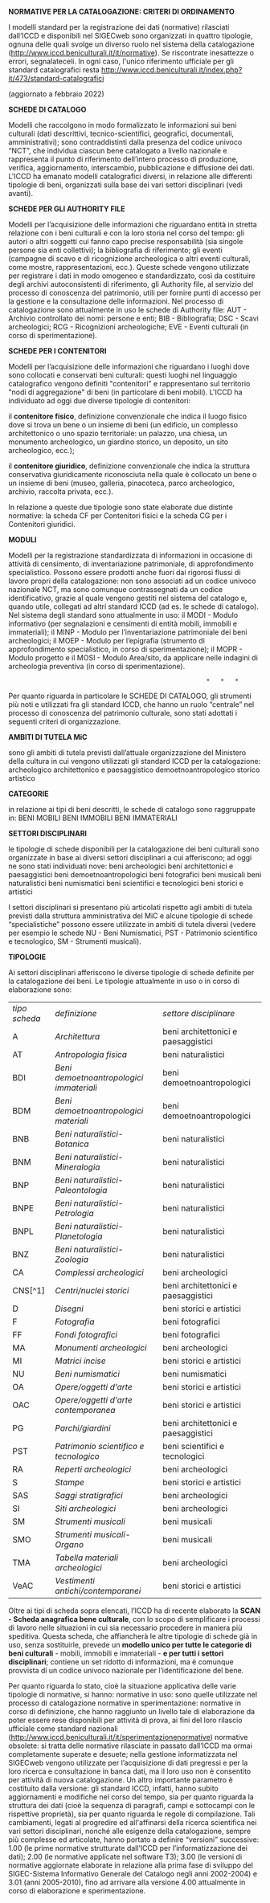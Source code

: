 
**NORMATIVE PER LA CATALOGAZIONE: CRITERI DI ORDINAMENTO**

I modelli standard per la registrazione dei dati (normative) rilasciati dall’ICCD e disponibili nel SIGECweb sono organizzati in quattro tipologie, ognuna delle quali svolge un diverso ruolo nel sistema della catalogazione (http://www.iccd.beniculturali.it/it/normative).
Se riscontrate inesattezze o errori, segnalateceli. In ogni caso, l'unico riferimento ufficiale per gli standard catalografici resta http://www.iccd.beniculturali.it/index.php?it/473/standard-catalografici

(aggiornato a febbraio 2022)



**SCHEDE DI CATALOGO**

Modelli che raccolgono in modo formalizzato le informazioni sui beni culturali (dati descrittivi, tecnico-scientifici, geografici, documentali, amministrativi); sono contraddistinti dalla presenza del codice univoco “NCT”, che individua ciascun bene catalogato a livello nazionale e rappresenta il punto di riferimento dell’intero processo di produzione, verifica, aggiornamento, interscambio, pubblicazione e diffusione dei dati.
L'ICCD ha emanato modelli catalografici diversi, in relazione alle differenti tipologie di beni, organizzati sulla base dei vari settori disciplinari (vedi avanti). 



**SCHEDE PER GLI AUTHORITY FILE**

Modelli per l’acquisizione delle informazioni che riguardano entità in stretta relazione con i beni culturali e con la loro storia nel corso del tempo: gli autori o altri soggetti cui fanno capo precise responsabilità (sia singole persone sia enti collettivi); la bibliografia di riferimento; gli eventi (campagne di scavo e di ricognizione archeologica o altri eventi culturali, come mostre, rappresentazioni, ecc.).
Queste schede vengono utilizzate per registrare i dati in modo omogeneo e standardizzato, così da costituire degli archivi autoconsistenti di riferimento, gli Authority file, al servizio del processo di conoscenza del patrimonio, utili per fornire punti di accesso per la gestione e la consultazione delle informazioni.
Nel processo di catalogazione sono attualmente in uso le schede di Authority file: AUT - Archivio controllato dei nomi: persone e enti; BIB - Bibliografia; DSC - Scavi archeologici; RCG - Ricognizioni archeologiche; EVE - Eventi culturali (in corso di sperimentazione).


**SCHEDE PER I CONTENITORI**

Modelli per l’acquisizione delle informazioni che riguardano i luoghi dove sono collocati e conservati beni culturali: questi luoghi nel linguaggio catalografico vengono definiti "contenitori" e rappresentano sul territorio "nodi di aggregazione" di beni (in particolare di beni mobili).
L'ICCD ha individuato ad oggi due diverse tipologie di contenitori: 

il **contenitore fisico**, definizione convenzionale che indica il luogo fisico dove si trova un bene o un insieme di beni (un edificio, un complesso architettonico o uno spazio territoriale: un palazzo, una chiesa, un monumento archeologico, un giardino storico, un deposito, un sito archeologico, ecc.);

il **contenitore giuridico**, definizione convenzionale che indica la struttura conservativa giuridicamente riconosciuta nella quale è collocato un bene o un insieme di beni (museo, galleria, pinacoteca, parco archeologico, archivio, raccolta privata, ecc.).

In relazione a queste due tipologie sono state elaborate due distinte normative: la scheda CF per Contenitori fisici e la scheda CG per i Contenitori giuridici.


**MODULI**

Modelli per la registrazione standardizzata di informazioni in occasione di attività di censimento, di inventariazione patrimoniale, di approfondimento specialistico. Possono essere prodotti anche fuori dai rigorosi flussi di lavoro propri della catalogazione: non sono associati ad un codice univoco nazionale NCT, ma sono comunque contrassegnati da un codice identificativo, grazie al quale vengono gestiti nel sistema del catalogo e, quando utile, collegati ad altri standard ICCD (ad es. le schede di catalogo).
Nel sistema degli standard sono attualmente in uso: il MODI - Modulo informativo (per segnalazioni e censimenti di entità mobili, immobili e immateriali); il MINP - Modulo per l’inventariazione patrimoniale dei beni archeologici; il MOEP - Modulo per l’epigrafia (strumento di approfondimento specialistico, in corso di sperimentazione); il MOPR - Modulo progetto e il MOSI - Modulo Area/sito, da applicare nelle indagini di archeologia preventiva (in corso di sperimentazione).


                                                           *   *   *

Per quanto riguarda in particolare le SCHEDE DI CATALOGO, gli strumenti più noti e utilizzati fra gli standard ICCD, che hanno un ruolo “centrale” nel processo di conoscenza del patrimonio culturale, sono stati adottati i seguenti criteri di organizzazione.

**AMBITI DI TUTELA MiC**

sono gli ambiti di tutela previsti dall’attuale organizzazione del Ministero della cultura in cui vengono utilizzati gli standard ICCD per la catalogazione:
archeologico
architettonico e paesaggistico
demoetnoantropologico
storico artistico

**CATEGORIE**

in relazione ai tipi di beni descritti, le schede di catalogo sono raggruppate in:
BENI MOBILI
BENI IMMOBILI
BENI IMMATERIALI

**SETTORI DISCIPLINARI**

le tipologie di schede disponibili per la catalogazione dei beni culturali sono organizzate in base ai diversi settori disciplinari a cui afferiscono; ad oggi ne sono stati individuati nove:
beni archeologici
beni architettonici e paesaggistici
beni demoetnoantropologici
beni fotografici
beni musicali
beni naturalistici
beni numismatici
beni scientifici e tecnologici
beni storici e artistici

I settori disciplinari si presentano più articolati rispetto agli ambiti di tutela previsti dalla struttura amministrativa del MiC e alcune tipologie di schede “specialistiche” possono essere utilizzate in ambiti di tutela diversi (vedere per esempio le schede NU - Beni Numismatici, PST - Patrimonio scientifico e tecnologico, SM - Strumenti musicali).

**TIPOLOGIE**

Ai settori disciplinari afferiscono le diverse tipologie di schede definite per la catalogazione dei beni.
Le tipologie attualmente in uso o in corso di elaborazione sono:



<table>
  <tr>
   <td>
<em>tipo scheda</em>
   </td>
   <td><em>definizione</em>
   </td>
   <td><em>settore disciplinare</em>
   </td>
  </tr>
  <tr>
   <td>A
   </td>
   <td><em>Architettura</em>
   </td>
   <td>beni architettonici e paesaggistici
   </td>
  </tr>
  <tr>
   <td>AT
   </td>
   <td><em>Antropologia fisica</em>
   </td>
   <td>
beni naturalistici
   </td>
  </tr>
  <tr>
   <td>BDI
   </td>
   <td><em>Beni demoetnoantropologici immateriali</em>
   </td>
   <td>
beni demoetnoantropologici
   </td>
  </tr>
  <tr>
   <td>BDM
   </td>
   <td><em>Beni demoetnoantropologici materiali</em>
   </td>
   <td>
beni demoetnoantropologici
   </td>
  </tr>
  <tr>
   <td>BNB
   </td>
   <td><em>Beni naturalistici-Botanica</em>
   </td>
   <td>beni naturalistici
   </td>
  </tr>
  <tr>
   <td>BNM
   </td>
   <td><em>Beni naturalistici-Mineralogia</em>
   </td>
   <td>beni naturalistici
   </td>
  </tr>
  <tr>
   <td>BNP
   </td>
   <td><em>Beni naturalistici-Paleontologia</em>
   </td>
   <td>beni naturalistici
   </td>
  </tr>
  <tr>
   <td>BNPE
   </td>
   <td><em>Beni naturalistici-Petrologia</em>
   </td>
   <td>beni naturalistici
   </td>
  </tr>
  <tr>
   <td>BNPL
   </td>
   <td><em>Beni naturalistici-Planetologia</em>
   </td>
   <td>beni naturalistici
   </td>
  </tr>
  <tr>
   <td>BNZ
   </td>
   <td><em>Beni naturalistici-Zoologia</em>
   </td>
   <td>beni naturalistici
   </td>
  </tr>
  <tr>
   <td>CA
   </td>
   <td><em>Complessi archeologici</em>
   </td>
   <td>beni archeologici
   </td>
  </tr>
  <tr>
   <td>CNS[^1]
   </td>
   <td><em>Centri/nuclei storici</em>
   </td>
   <td>
beni architettonici e paesaggistici
   </td>
  </tr>
  <tr>
   <td>D
   </td>
   <td><em>Disegni</em>
   </td>
   <td>beni storici e artistici
   </td>
  </tr>
  <tr>
   <td>F
   </td>
   <td><em>Fotografia</em>
   </td>
   <td>beni fotografici
   </td>
  </tr>
  <tr>
   <td>FF
   </td>
   <td><em>Fondi fotografici</em>
   </td>
   <td>beni fotografici
   </td>
  </tr>
  <tr>
   <td>MA
   </td>
   <td><em>Monumenti archeologici</em>
   </td>
   <td>beni archeologici
   </td>
  </tr>
  <tr>
   <td>MI
   </td>
   <td><em>Matrici incise</em>
   </td>
   <td>beni storici e artistici
   </td>
  </tr>
  <tr>
   <td>NU
   </td>
   <td><em>Beni numismatici</em>
   </td>
   <td>beni numismatici
   </td>
  </tr>
  <tr>
   <td>OA
   </td>
   <td><em>Opere/oggetti d'arte</em>
   </td>
   <td>beni storici e artistici
   </td>
  </tr>
  <tr>
   <td>OAC
   </td>
   <td><em>Opere/oggetti d'arte contemporanea</em>
   </td>
   <td>beni storici e artistici
   </td>
  </tr>
  <tr>
   <td>PG
   </td>
   <td><em>Parchi/giardini</em>
   </td>
   <td>beni architettonici e paesaggistici
   </td>
  </tr>
  <tr>
   <td>PST
   </td>
   <td><em>Patrimonio scientifico e tecnologico</em>
   </td>
   <td>beni scientifici e tecnologici
   </td>
  </tr>
  <tr>
   <td>RA
   </td>
   <td><em>Reperti archeologici</em>
   </td>
   <td>beni archeologici
   </td>
  </tr>
  <tr>
   <td>S
   </td>
   <td><em>Stampe</em>
   </td>
   <td>beni storici e artistici
   </td>
  </tr>
  <tr>
   <td>SAS
   </td>
   <td><em>Saggi stratigrafici</em>
   </td>
   <td>beni archeologici
   </td>
  </tr>
  <tr>
   <td>SI
   </td>
   <td><em>Siti archeologici</em>
   </td>
   <td>beni archeologici
   </td>
  </tr>
  <tr>
   <td>SM
   </td>
   <td><em>Strumenti musicali</em>
   </td>
   <td>beni musicali
   </td>
  </tr>
  <tr>
   <td>SMO
   </td>
   <td><em>Strumenti musicali-Organo</em>
   </td>
   <td>beni musicali
   </td>
  </tr>
  <tr>
   <td>TMA
   </td>
   <td><em>Tabella materiali archeologici</em>
   </td>
   <td>beni archeologici
   </td>
  </tr>
  <tr>
   <td>VeAC
   </td>
   <td><em>Vestimenti antichi/contemporanei</em>
   </td>
   <td>beni storici e artistici
   </td>
  </tr>
</table>


Oltre ai tipi di scheda sopra elencati, l’ICCD ha di recente elaborato la **SCAN - Scheda anagrafica bene culturale**, con lo scopo di semplificare i processi di lavoro nelle situazioni in cui sia necessario procedere in maniera più speditiva.
Questa scheda, che affiancherà le altre tipologie di schede già in uso, senza sostituirle, prevede un **modello unico per tutte le categorie di beni culturali** - mobili, immobili e immateriali - **e per tutti i settori disciplinari**; contiene un set ridotto di informazioni, ma è comunque provvista di un codice univoco nazionale per l’identificazione del bene.


Per quanto riguarda lo stato, cioè la situazione applicativa delle varie tipologie di normative, si hanno:
normative in uso: sono quelle utilizzate nel processo di catalogazione
normative in sperimentazione: normative in corso di definizione, che hanno raggiunto un livello tale di elaborazione da poter essere rese disponibili per attività di prova, ai fini del loro rilascio ufficiale come standard nazionali (http://www.iccd.beniculturali.it/it/sperimentazionenormative)
normative obsolete: si tratta delle normative rilasciate in passato dall’ICCD ma ormai completamente superate e desuete; nella gestione informatizzata nel SIGECweb vengono utilizzate per l’acquisizione di dati pregressi e per la loro ricerca e consultazione in banca dati, ma il loro uso non è consentito per attività di nuova catalogazione.
Un altro importante parametro è costituito dalla versione: gli standard ICCD, infatti, hanno subito aggiornamenti e modifiche nel corso del tempo, sia per quanto riguarda la struttura dei dati (cioè la sequenza di paragrafi, campi e sottocampi con le rispettive proprietà), sia per quanto riguarda le regole di compilazione. Tali cambiamenti, legati al progredire ed all'affinarsi della ricerca scientifica nei vari settori disciplinari, nonché alle esigenze della catalogazione, sempre più complesse ed articolate, hanno portato a definire “versioni” successive: 1.00 (le prime normative strutturate dall’ICCD per l’informatizzazione dei dati); 2.00 (le normative applicate nel software T3); 3.00 (le versioni di normative aggiornate elaborate in relazione alla prima fase di sviluppo del SIGEC-Sistema Informativo Generale del Catalogo negli anni 2002-2004) e 3.01 (anni 2005-2010), fino ad arrivare alla versione 4.00 attualmente in corso di elaborazione e sperimentazione.




